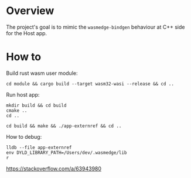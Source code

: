 # Overview

The project's goal is to mimic the `wasmedge-bindgen` behaviour at C++ side for the Host app.

# How to 

Build rust wasm user module:

```
cd module && cargo build --target wasm32-wasi --release && cd ..
```

Run host app:

```
mkdir build && cd build
cmake ..
cd ..

cd build && make && ./app-externref && cd ..
```

How to debug:

```
lldb --file app-externref
env DYLD_LIBRARY_PATH=/Users/dev/.wasmedge/lib
r
```
https://stackoverflow.com/a/63943980